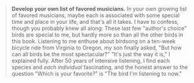 > **Develop your own list of favored musicians.** In your own growing
> list of favored musicians, maybe each is associated with some special
> time and place in your life, and that's all it takes. I have to
> confess, though you probably knew all along: These last few "author's
> choice" birds are special to me, but hardly more so than all the other
> birds in this book. Listening to me enthuse about birdsong on a
> ten-week bicycle ride from Virginia to Oregon, my son finally asked,
> "But how can all birds be the most spectacular?" "It's just the way it
> is," I explained fully. After 50 years of intensive listening, I find
> each species and *each individual* fascinating, and the honest answer
> to the question "Which is your favorite?" is "The bird I'm listening
> to now."
